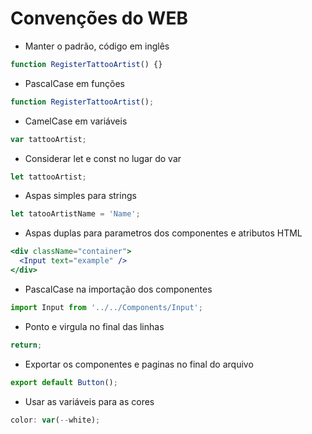 # Convenções do WEB

- Manter o padrão, código em inglês
```jsx
function RegisterTattooArtist() {}
```
- PascalCase em funções 
```jsx
function RegisterTattooArtist();
```
- CamelCase em variáveis 
```jsx
var tattooArtist;
```
- Considerar let e const no lugar do var
```jsx
let tattooArtist;
```
- Aspas simples para strings
```jsx
let tatooArtistName = 'Name';
```
- Aspas duplas para parametros dos componentes e atributos HTML
```jsx
<div className="container">
  <Input text="example" />
</div>
```
- PascalCase na importação dos componentes
```jsx
import Input from '../../Components/Input';
```
- Ponto e virgula no final das linhas
```jsx
return;
``` 
- Exportar os componentes e paginas no final do arquivo
```jsx
export default Button();
```
- Usar as variáveis para as cores 
```jsx
color: var(--white);
```
